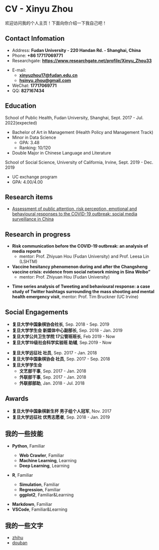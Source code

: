 # CV - Xinyu Zhou

欢迎访问我的个人主页！下面向你介绍一下我自己吧！

<!-- slide -->

## Contact Infomation

- Address: **Fudan University - 220 Handan Rd. - Shanghai, China**
- Phone: **+86 17717069771**
- Researchgate: **<https://www.researchgate.net/profile/Xinyu_Zhou33>**

<!-- slide vertical=true -->

- E-mail:
  - **[xinyuzhou17@fudan.edu.cn](xinyuzhou17@fudan.edu.cn)**
  - **[hsinyu.zhou@gmail.com](hsinyu.zhou@gmail.com)**
- WeChat: **17717069771**
- QQ: **827167434**

<!-- slide -->

## Education

<!-- slide vertical=true -->

School of Public Health, Fudan University, Shanghai, Sept. 2017 - Jul. 2022(expected)

- Bachelor of Art in Management (Health Policy and Management Track)
- Minor in Data Science
  - GPA: 3.48
  - Ranking: 10/120
- Double Major in Chinese Language and Literature

School of Social Science, University of California, Irvine, Sept. 2019 - Dec. 2019

- UC exchange program
- GPA: 4.00/4.00

<!-- slide -->

## Research items

<!-- slide vertical=true -->

- [Assessment of public attention, risk perception, emotional and behavioural responses to the COVID-19 outbreak: social media surveillance in China](https://www.medrxiv.org/content/10.1101/2020.03.14.20035956v1)

<!-- slide -->

## Research in progress

<!-- slide vertical=true -->

- **Risk communication before the COVID-19 outbreak: an analysis of media reports**
  - mentor: Prof. Zhiyuan Hou (Fudan University) and Prof. Leesa Lin (LSHTM)
- **Vaccine hesitancy phenomenon during and after the Changsheng vaccine crisis: evidence from social network mining in Sina Weibo”**
  - mentor: Prof. Zhiyuan Hou (Fudan University)

<!-- slide vertical=true -->

- **Time series analysis of Tweeting and behavioural response: a case study of Twitter hashtags surrounding the mass shooting and mental health emergency visit**, mentor: Prof. Tim Bruckner (UC Irvine)

<!-- slide -->

## Social Engagements

<!-- slide vertical=true -->

- **复旦大学中国象棋协会社长**, Sep. 2018 - Sep. 2019
- **复旦大学学生会 新媒体中心副部长**, Sep. 2018 - Jan. 2019
- **复旦大学公共卫生学院 17公管班班长**, Feb 2019 - Now
- **复旦大学19级社会科学实验班 助辅**, Sep.2019 - Now

<!-- slide vertical=true -->

- **复旦大学远征社 社员**, Sep. 2017 - Jan. 2018
- **复旦大学中国象棋协会 社员**, Sep. 2017 - Sep. 2018
- **复旦大学学生会**
  - **文艺部干事**, Sep. 2017 - Jan. 2018
  - **外联部干事**, Sep. 2017 - Jan. 2018
  - **外联部部助**, Jan. 2018 - Jul. 2018

<!-- slide -->


## Awards

<!-- slide vertical=true -->

- **复旦大学中国象棋新生杯 男子组个人冠军**, Nov. 2017
- **复旦大学远征社 优秀志愿者**, Sep. 2018 - Jan. 2019


## 我的一些技能

<!-- slide vertical=true -->

- **Python**, Familiar
  - **Web Crawler**, Familiar
  - **Machine Learning**, Learning
  - **Deep Learning**, Learning
  
- **R**, Familiar
  - **Simulation**, Familiar
  - **Regression**, Familiar
  - **ggplot2**, Familiar&Learning

<!-- slide vertical=true -->

- **Markdown**, Familiar
- **VSCode**, Familiar&Learning

<!-- slide -->

## 我的一些文字

- [zhihu](https://www.zhihu.com/people/yuan-ming-he-li)
- [douban](https://www.douban.com/people/189055588/)
